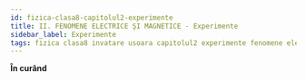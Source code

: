 ```yaml
---
id: fizica-clasa8-capitolul2-experimente
title: II. FENOMENE ELECTRICE ŞI MAGNETICE - Experimente
sidebar_label: Experimente
tags: fizica clasa8 invatare usoara capitolul2 experimente fenomene electrice şi magnetice
---
```


**În curând**